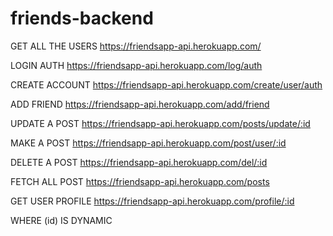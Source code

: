 # friends-backend
GET ALL THE USERS
	https://friendsapp-api.herokuapp.com/

LOGIN AUTH
	https://friendsapp-api.herokuapp.com/log/auth

CREATE ACCOUNT
	https://friendsapp-api.herokuapp.com/create/user/auth

ADD FRIEND
	https://friendsapp-api.herokuapp.com/add/friend

UPDATE A POST
	https://friendsapp-api.herokuapp.com/posts/update/:id

MAKE A POST
 	https://friendsapp-api.herokuapp.com/post/user/:id

DELETE A POST
	https://friendsapp-api.herokuapp.com/del/:id

FETCH ALL POST
	https://friendsapp-api.herokuapp.com/posts

GET USER PROFILE
	https://friendsapp-api.herokuapp.com/profile/:id

WHERE (id) IS DYNAMIC
